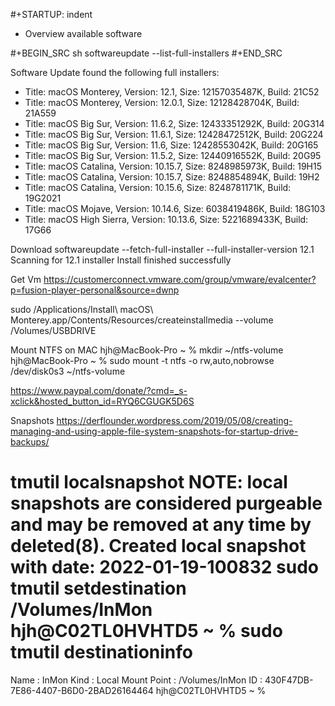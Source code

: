 #+STARTUP: indent
* Overview
 available software

#+BEGIN_SRC sh
softwareupdate --list-full-installers
#+END_SRC



Software Update found the following full installers:
* Title: macOS Monterey, Version: 12.1, Size: 12157035487K, Build: 21C52
* Title: macOS Monterey, Version: 12.0.1, Size: 12128428704K, Build: 21A559
* Title: macOS Big Sur, Version: 11.6.2, Size: 12433351292K, Build: 20G314
* Title: macOS Big Sur, Version: 11.6.1, Size: 12428472512K, Build: 20G224
* Title: macOS Big Sur, Version: 11.6, Size: 12428553042K, Build: 20G165
* Title: macOS Big Sur, Version: 11.5.2, Size: 12440916552K, Build: 20G95
* Title: macOS Catalina, Version: 10.15.7, Size: 8248985973K, Build: 19H15
* Title: macOS Catalina, Version: 10.15.7, Size: 8248854894K, Build: 19H2
* Title: macOS Catalina, Version: 10.15.6, Size: 8248781171K, Build: 19G2021
* Title: macOS Mojave, Version: 10.14.6, Size: 6038419486K, Build: 18G103
* Title: macOS High Sierra, Version: 10.13.6, Size: 5221689433K, Build: 17G66


Download
softwareupdate --fetch-full-installer --full-installer-version 12.1
Scanning for 12.1 installer
Install finished successfully

Get Vm
https://customerconnect.vmware.com/group/vmware/evalcenter?p=fusion-player-personal&source=dwnp


sudo /Applications/Install\ macOS\ Monterey.app/Contents/Resources/createinstallmedia --volume /Volumes/USBDRIVE

Mount NTFS on MAC
hjh@MacBook-Pro ~ % mkdir ~/ntfs-volume
hjh@MacBook-Pro ~ % sudo mount -t ntfs -o rw,auto,nobrowse /dev/disk0s3 ~/ntfs-volume

https://www.paypal.com/donate/?cmd=_s-xclick&hosted_button_id=RYQ6CGUGK5D6S



Snapshots
https://derflounder.wordpress.com/2019/05/08/creating-managing-and-using-apple-file-system-snapshots-for-startup-drive-backups/

tmutil localsnapshot
NOTE: local snapshots are considered purgeable and may be removed at any time by deleted(8).
Created local snapshot with date: 2022-01-19-100832
sudo tmutil setdestination /Volumes/InMon   
hjh@C02TL0HVHTD5 ~ % sudo tmutil destinationinfo 
====================================================
Name          : InMon
Kind          : Local
Mount Point   : /Volumes/InMon
ID            : 430F47DB-7E86-4407-B6D0-2BAD26164464
hjh@C02TL0HVHTD5 ~ % 

